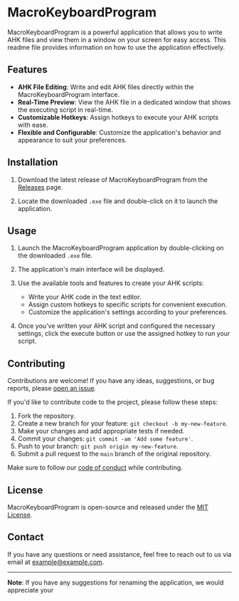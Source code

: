 # MacroKeyboardProgram

MacroKeyboardProgram is a powerful application that allows you to write AHK files and view them in a window on your screen for easy access. This readme file provides information on how to use the application effectively.

## Features

- **AHK File Editing**: Write and edit AHK files directly within the MacroKeyboardProgram interface.
- **Real-Time Preview**: View the AHK file in a dedicated window that shows the executing script in real-time.
- **Customizable Hotkeys**: Assign hotkeys to execute your AHK scripts with ease.
- **Flexible and Configurable**: Customize the application's behavior and appearance to suit your preferences.

## Installation

1. Download the latest release of MacroKeyboardProgram from the [Releases](https://github.com/your-username/MacroKeyboardProgram/releases) page.

2. Locate the downloaded `.exe` file and double-click on it to launch the application.

## Usage

1. Launch the MacroKeyboardProgram application by double-clicking on the downloaded `.exe` file.

2. The application's main interface will be displayed.

3. Use the available tools and features to create your AHK scripts:
   - Write your AHK code in the text editor.
   - Assign custom hotkeys to specific scripts for convenient execution.
   - Customize the application's settings according to your preferences.

4. Once you've written your AHK script and configured the necessary settings, click the execute button or use the assigned hotkey to run your script.

## Contributing

Contributions are welcome! If you have any ideas, suggestions, or bug reports, please [open an issue](https://github.com/your-username/MacroKeyboardProgram/issues).

If you'd like to contribute code to the project, please follow these steps:
1. Fork the repository.
2. Create a new branch for your feature: `git checkout -b my-new-feature`.
3. Make your changes and add appropriate tests if needed.
4. Commit your changes: `git commit -am 'Add some feature'`.
5. Push to your branch: `git push origin my-new-feature`.
6. Submit a pull request to the `main` branch of the original repository.

Make sure to follow our [code of conduct](https://github.com/your-username/MacroKeyboardProgram/blob/main/CODE_OF_CONDUCT.md) while contributing.

## License

MacroKeyboardProgram is open-source and released under the [MIT License](https://github.com/NekoSpirits/MacroKeyboardProgram/blob/main/LICENSE).

## Contact

If you have any questions or need assistance, feel free to reach out to us via email at example@example.com.

---

**Note**: If you have any suggestions for renaming the application, we would appreciate your

